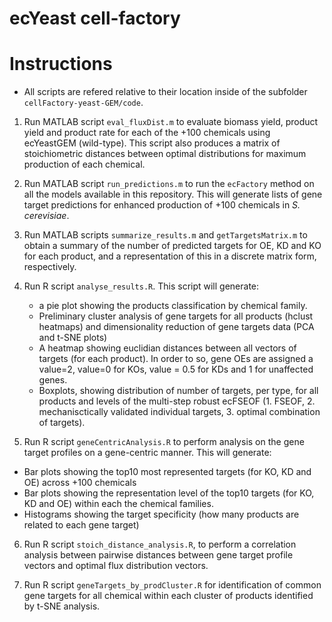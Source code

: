 # ecYeast cell-factory

# Instructions

* All scripts are refered relative to their location inside of the subfolder `cellFactory-yeast-GEM/code`.

1. Run MATLAB script `eval_fluxDist.m` to evaluate biomass yield, product yield and product rate for each of the +100 chemicals using ecYeastGEM (wild-type). This script also produces a matrix of stoichiometric distances between optimal distributions for maximum production of each chemical.

2. Run MATLAB script `run_predictions.m` to run the `ecFactory` method on all the models available in this repository. This will generate lists of gene target predictions for enhanced production of +100 chemicals in *S. cerevisiae*.

3. Run MATLAB scripts `summarize_results.m` and `getTargetsMatrix.m` to obtain a summary of the number of predicted targets for OE, KD and KO for each product, and a representation of this in a discrete matrix form, respectively.

4. Run R script `analyse_results.R`. This script will generate:
 	- a pie plot showing the products classification by chemical family. 
 	- Preliminary cluster analysis of gene targets for all products (hclust heatmaps) and dimensionality reduction of gene targets data (PCA and t-SNE plots)
 	- A heatmap showing euclidian distances between all vectors of targets (for each product). In order to so, gene OEs are assigned a value=2, value=0 for KOs, value = 0.5 for KDs and 1 for unaffected genes.
 	- Boxplots, showing distribution of number of targets, per type, for all products and levels of the multi-step robust ecFSEOF (1. FSEOF, 2. mechanisctically validated individual targets, 3. optimal combination of targets).

5. Run R script `geneCentricAnalysis.R` to perform analysis on the gene target profiles on a gene-centric manner. This will generate:
 - Bar plots showing the top10 most represented targets (for KO, KD and OE) across +100 chemicals
 - Bar plots showing the representation level of the top10 targets (for KO, KD and OE) within each the chemical families.
 - Histograms showing the target specificity (how many products are related to each gene target)
 
 6. Run R script `stoich_distance_analysis.R`, to perform a correlation analysis between pairwise distances between gene target profile vectors and optimal flux distribution vectors.

7. Run R script `geneTargets_by_prodCluster.R` for identification of common gene targets for all chemical within each cluster of products identified by t-SNE analysis.

 

